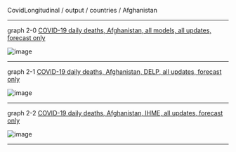 
CovidLongitudinal / output / countries / Afghanistan


***

graph 2-0 [COVID-19 daily deaths, Afghanistan, all models, all updates, forecast only](https://github.com/pourmalek/CovidLongitudinal/blob/main/output/countries/Afghanistan/graph%202%20Afghanistan%20ALL%20MODELS%20C19%20daily%20deaths%20all%20updates.pdf)

![image](https://user-images.githubusercontent.com/30849720/204109165-909e4b4f-333a-4d13-a7f4-271f2de5a64e.png)

***

graph 2-1 [COVID-19 daily deaths, Afghanistan, DELP, all updates, forecast only](https://github.com/pourmalek/CovidLongitudinal/blob/main/output/countries/Afghanistan/graph%202%20Afghanistan%20DELP%20C19%20daily%20deaths%20all%20updates.pdf)

![image](https://user-images.githubusercontent.com/30849720/204109278-9b6c2af2-384e-4ea9-aab0-41cd612574c7.png)

***

graph 2-2 [COVID-19 daily deaths, Afghanistan, IHME, all updates, forecast only](https://github.com/pourmalek/CovidLongitudinal/blob/main/output/countries/Afghanistan/graph%202%20Afghanistan%20IHME%20C19%20daily%20deaths%20all%20updates.pdf)

![image](https://user-images.githubusercontent.com/30849720/204109324-65578358-8ed5-40ab-99d0-cea3b984b202.png)

***
